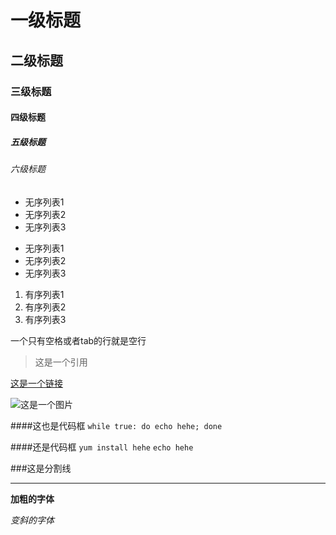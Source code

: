 # 一级标题
## 二级标题
### 三级标题
#### 四级标题
##### 五级标题
###### 六级标题

* 无序列表1
* 无序列表2
* 无序列表3

- 无序列表1
- 无序列表2
- 无序列表3

1. 有序列表1
2. 有序列表2
3. 有序列表3

一个只有空格或者tab的行就是空行

> 这是一个引用

[这是一个链接](http://code.wt.cn)

![这是一个图片](https://www.google.com.sg/images/branding/googlelogo/2x/googlelogo_color_272x92dp.png)



####这也是代码框
`while true:
  do echo hehe;
done`

####还是代码框
`yum install hehe` `echo hehe`

###这是分割线
***

**加粗的字体**

*变斜的字体*


